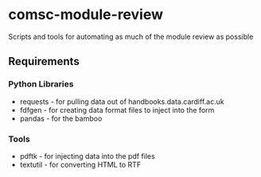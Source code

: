 # comsc-module-review

Scripts and tools for automating as much of the module review as possible

## Requirements

### Python Libraries

* requests - for pulling data out of handbooks.data.cardiff.ac.uk
* fdfgen - for creating data format files to inject into the form
* pandas - for the bamboo

### Tools

* pdftk - for injecting data into the pdf files
* textutil - for converting HTML to RTF

